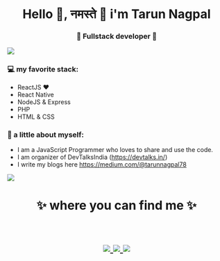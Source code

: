  
<!--
**tarun-nagpal-github/tarun-nagpal-github** is a ✨ _special_ ✨ repository because its `README.md` (this file) appears on your GitHub profile.

Here are some ideas to get you started:

- 🔭 I’m currently working on ...
- 🌱 I’m currently learning ...
- 👯 I’m looking to collaborate on ...
- 🤔 I’m looking for help with ...
- 💬 Ask me about ...
- 📫 How to reach me: ...
- 😄 Pronouns: ...
- ⚡ Fun fact: ...
-->



<h1 align="center">   Hello 👋, नमस्ते 🙏 i'm Tarun Nagpal  </h1>
<h3 align="center">🚀 Fullstack developer 🚀</h3>

<img src="https://yata-apix-a9caea66-ad78-425f-aa08-e292558ebb65.lss.locawebcorp.com.br/b7c7dbff38ae4f419c94ce8d2254b9d9.png"> 

### 💻 my favorite stack:
- ReactJS ❤
- React Native
- NodeJS & Express
- PHP
- HTML & CSS

### 👦 a little about myself:
- I am a JavaScript Programmer who loves to share and use the code. 
- I am organizer of DevTalksIndia (https://devtalks.in/) 
- I write my blogs here https://medium.com/@tarunnagpal78

<img src="https://yata-apix-a9caea66-ad78-425f-aa08-e292558ebb65.lss.locawebcorp.com.br/b7c7dbff38ae4f419c94ce8d2254b9d9.png"> 

<h1 align="center">
✨ where you can find me ✨
  
  <p align="center"><br/>
   <a href="https://www.linkedin.com/in/tarunnagpal1/">
    <img src="https://img.shields.io/badge/Linkedin-Linkedin-blue">
  </a>
  
  <a href="https://twitter.com/tarunnagpal78">
    <img src="https://img.shields.io/badge/Twitter-Twitter-blue">
  </a>
  
   <a href="https://tarunnagpal.netlify.app/">
    <img src="https://img.shields.io/badge/Portfolio-Portfolio-lightgrey">
  </a>
  
</p>
</h1>
 
